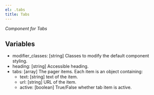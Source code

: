 ```yaml
---
el: .tabs
title: Tabs
---
```

_Component for Tabs_

## Variables
  * modifier_classes: [string] Classes to modify the default component styling.
  * heading: [string] Accessible heading.
  * tabs: [array] The pager items. Each item is an object containing:
    * text: [string] text of the item.
    * url: [string] URL of the item.
    * active: [boolean] True/False whether tab item is active.

